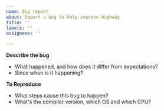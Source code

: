 ```yaml
---
name: Bug report
about: Report a bug to help improve Highway
title: ''
labels: ''
assignees: ''

---
```


**Describe the bug**
-   What happened, and how does it differ from expectations?
-   Since when is it happening?

**To Reproduce**
-   What steps cause this bug to happen?
-   What's the compiler version, which OS and which CPU?
